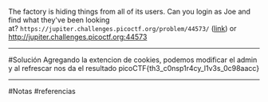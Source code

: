 The factory is hiding things from all of its users. Can you login as Joe and find what they've been looking at? `https://jupiter.challenges.picoctf.org/problem/44573/` ([link](https://jupiter.challenges.picoctf.org/problem/44573/)) or http://jupiter.challenges.picoctf.org:44573

-----
#Solución 
Agregando la extencion de cookies, podemos modificar el admin y al refrescar nos da el resultado 
picoCTF{th3_c0nsp1r4cy_l1v3s_0c98aacc}

------------
#Notas 
#referencias 